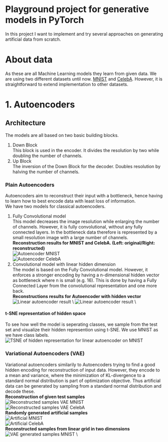 # Playground project for generative models in PyTorch
In this project I want to implement and try several approaches on generating artificial data from scratch. 
# About data
As these are all Machine Learning models they learn from given data. We are using two different datasets until now. [MNIST](http://yann.lecun.com/exdb/mnist/) and [CelebA](http://mmlab.ie.cuhk.edu.hk/projects/CelebA.html). However, it is straightforward to extend implementation to other datasets.
# 1. Autoencoders
## Architecture
The models are all based on two basic building blocks.
1. Down Block \
This block is used in the encoder. It divides the resolution by two while doubling the number of channels.
2. Up Block \
The inversion of the Down Block for the decoder. Doubles resolution by halving the number of channels.
### Plain Autoencoders
Autoencoders aim to reconstruct their input with a bottleneck, hence having to learn how to best encode data with least loss of information. \
We have two models for classical autoencoders.
1. Fully Convolutional model \
This model decreases the image resolution while enlarging the number of channels. However, it is fully convolutional, without any fully connected layers. In the bottleneck data therefore is represented by a small resolution image with a large number of channels. \
<b> Reconstruction results for MNIST and CelebA. (Left: original/Right: reconstructed) </b> \
![Autoencoder MNIST](result_figures/AE_MNIST_reconstruction.png) \
![Autoencoder CelebA](result_figures/AE_CelebA_reconstruction.png) 
2. Convolutional model with linear hidden dimension \
The model is based on the Fully Convolutional model. However, it enforces a stronger encoding by having a n-dimensional hidden vector as bottleneck where n is small (e.g. 16). This is done by having a Fully Connected Layer from the convolutional representation and one more back. \
<b> Reconstructions results for Autoencoder with hidden vector </b> \
![Linear autoencoder result](result_figures/AE_linear_MNIST_reconstruction.png) \ 
![Linear autoencoder result](result_figures/AE_linear_CelebA_reconstruction.png) \ 
<!--- Encoding visualized in hidden space \
![Linear autoencoder hidden space](result_figures/2d_encoding_AE_linear.png) --->
#### t-SNE representation of hidden space
To see how well the model is seperating classes, we sample from the test set and visualize their hidden represention using t-SNE. We use MNIST as we have class labels. \
![TSNE of hidden representation for linear autoencoder on MNIST](result_figures/tsne_AE_linear_MNIST.png)

### Variational Autoencoders (VAE)
Variational autoencoders similarily to Autoencoders trying to find a good hidden encoding for reconstruction of input data. However, they encode to a mean and variance, where the minimization of KL-divergence to a standard normal distribution is part of optimization objective. Thus artificial data can be generated by sampling from a standard normal distribution and decode these. \
<b> Reconstruction of given test samples </b> \
![Reconstructed samples VAE MNIST](result_figures/VAE_MNIST_reconstruction.png) \
![Reconstructed samples VAE CelebA](result_figures/VAE_CelebA_reconstruction.png) \
<b> Randomly generated artificial samples </b> \
![Artificial MNIST](result_figures/artificial_samples_MNIST.png) \
![Artificial CelebA](result_figures/artificial_samples_CelebA.png) \
<b> Reconstructed samples from linear grid in two dimensions </b> \
![VAE generated samples MNIST](result_figures/VAE_generation.png) \
<!--- Visualization of encoding of mean values in hidden 2d space. Note how it is much more centered around zero. \
![VAE encoding](result_figures/2d_encoding_VAE.png) --->